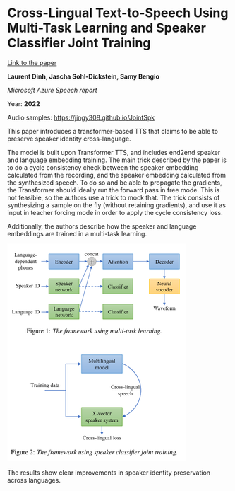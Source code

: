 # Cross-Lingual Text-to-Speech Using Multi-Task Learning and Speaker Classifier Joint Training

[Link to the paper](https://arxiv.org/abs/2201.08124)

**Laurent Dinh, Jascha Sohl-Dickstein, Samy Bengio**

*Microsoft Azure Speech report*

Year: **2022**

Audio samples: https://jingy308.github.io/JointSpk

This paper introduces a transformer-based TTS that claims to be able to preserve speaker identity cross-language.

The model is built upon Transformer TTS, and includes end2end speaker and language embedding training. The main trick described by the paper is to do a cycle consistency check between the speaker embedding calculated from the recording, and the speaker embedding calculated from the synthesized speech. To do so and be able to propagate the gradients, the Transformer should ideally run the forward pass in free mode. This is not feasible, so the authors use a trick to mock that. The trick consists of synthesizing a sample on the fly (without retaining gradients), and use it as input in teacher forcing mode in order to apply the cycle consistency loss.

Additionally, the authors describe how the speaker and language embeddings are trained in a multi-task learning.

![](yang2022/architecture.png)

The results show clear improvements in speaker identity preservation across languages.

